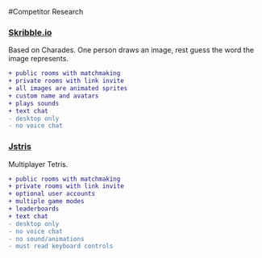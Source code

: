 #Competitor Research

### [Skribble.io](https://skribbl.io/)

Based on Charades. One person draws an image, rest guess the word the image represents.

```diff
+ public rooms with matchmaking
+ private rooms with link invite
+ all images are animated sprites
+ custom name and avatars
+ plays sounds
+ text chat
- desktop only
- no voice chat
```

### [Jstris](https://jstris.jezevec10.com/)

Multiplayer Tetris.

```diff
+ public rooms with matchmaking
+ private rooms with link invite
+ optional user accounts
+ multiple game modes
+ leaderboards
+ text chat
- desktop only
- no voice chat
- no sound/animations
- must read keyboard controls
```